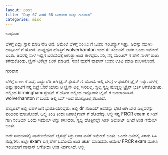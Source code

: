 ```yaml
---
layout: post
title: "Day 67 and 68 ಬುಧವಾರ ಮತ್ತು ಗುರವಾರ"
categories: misc
---
```

ಬುಧವಾರ

ಬೆಳಗ್ಗೆ ಎದ್ದು ಸ್ನಾನ ಮಾಡಿ ರೆಡಿ ಆದೆ. ಆಮೇಲೆ ಬೆಳಗ್ಗೆ ೧೦೩೦ ಗೆ ಒಂದು ಇಂಟರ್ವ್ಯೂ ಇತ್ತು. ಅದನ್ನು ಮುಗಿಸಿ ಹಾಸ್ಪಿಟಲ್ ಗೆ ಹೋದೆ. ಮಧ್ಯಹ್ನದ ಹೊತ್ತಿಗೆ wolverhamton ಇಂದ dr  ಸಂಜಯ್ ಅವರ ಒಂದು ಇಮೇಲ್ ಬಂತು. ಅದರಲ್ಲಿ ನಾಳೆ ಇಲ್ಲಿಗೆ ಬರುವುದಕ್ಕೆ ಆಗುತ್ತಾ ಅಂತ ಕೇಳಿದ್ದರು. ಸರಿ, ನನ್ನ ಮೆಂಟರ್ ಗೆ ಹೇಳಿ ನಾಳೆಗೆ ರಾಜಾ ತಗೆದುಕೊಂಡು, ಟ್ರೈನ್ ಟಿಕೆಟ್ಸ್ ಬುಕ್ ಮಾಡಿದೆ. ಸಂಜೆ ಮನೆಗೆ ವಾಪಾಸ್ ಬಂದು ಊಟ ಮಾಡಿ ಮಲಗಿಕೊಂಡೆ. 


ಗುರವಾರ

ಬೆಳಗ್ಗೆ ೩.೪೫ ಗೆ ಎದ್ದೆ. ಎದ್ದು ರೆಡಿ ಆಗಿ ಟ್ರೈನ್ ಸ್ಟೇಷನ್ ಗೆ ಹೋದೆ. ಅಲ್ಲಿ ಬೆಳಗ್ಗೆ ೪ ಘಂಟೆಗೆ ಟ್ರೈನ್ ಇತ್ತು. ಬೆಳಗ್ಗೆ ಅಷ್ಟು ಘಂಟೆಗೆ ನನ್ನ ಬಿಟ್ರೆ ಬೇರೆ ಯಾರು ಆ ಟ್ರೈನ್ ಅಲ್ಲಿ ಇರಲಿಲ್ಲ. ಸ್ವಲ್ಪ ಸ್ವಲ್ಪ ಹೊತ್ತಲ್ಲಿ ಟ್ರೈನ್ ಭರ್ತಿ ಆಗತೊಡಗಿತು. 
ಅಲ್ಲಿಂದ birmingham ಸ್ಟೇಷನ್ ಗೆ ಹೋಗಿ ಅಲ್ಲಿಂದ ಇನ್ನೊಂದು ಟ್ರೈನ್ ಗೆ ಬದಲಾಯಿಸಿದೆ. wolverhamton ಗೆ ಬಂದು ಅಲ್ಲಿ ಬಸ್ ಇಂದ ಹೋಸ್ಪಿಟಲ್ಗೆ ತಲುಪಿದೆ. 

ಹಾಸ್ಪಿಟಲ್ ಅಲ್ಲಿ ಬಹಳ ಜನ ಭಾರತೀಯರಿದ್ದರು. ಅಲ್ಲಿ dr  ಸಂಜಯ್ ಅವರನ್ನು ಭೇಟಿ ಆಗಿ ಬೇರೆ ಎಲ್ಲವರನ್ನು ಪರಿಚಯ ಮಾಡಿಕೊಂಡೆ. ಅಲ್ಲಿ ತಿಂಡಿ ತಿಂದು ಡಿಪಾರ್ಟ್ಮೆಂಟ್ ಗೆ ಹೋದೆವು. ಅಲ್ಲಿ ನನ್ನ FRCR exam ನ ಸೀಟ್ ಗಾಗಿ ಸಂಜಯ್ ಒಂದು ಇಮೇಲ್ ಅನ್ನು ಕಳಿಸಿದರು. ಸ್ವಲ್ಪ ಹೊತ್ತಿನಲ್ಲೇ ಸೀಟ್ ಅಲೋಟ್ ಆಗಿದೆ ಅಂತ ಇಮೇಲ್ ಬಂತು. 

ಅದೇ ಸಮಯದಲ್ಲಿ ನಾರ್ವೇಜಿಯನ್ ಲೈಸೆನ್ಸ್ ಸಿಕ್ತು ಅಂತ ನನಗೆ ಇಮೇಲ್ ಬಂತು. ಒಂದೇ ದಿನದಲ್ಲಿ ಎರಡು ಸಿಹಿ ಸುದ್ದಿಗಳು. ಅಲ್ಲೇ exam ಬಗ್ಗೆ ಹೇಗೆ ಓದೋದು ಅಂತ ಚರ್ಚೆ ಮಾಡಿದೆವು. ಆಮೇಲೆ FRCR exam ಮುಗಿಸಿ ಇಂಡಿಯಾಗೆ ವಾಪಾಸ್ ಆಗೋದು ಅಂತ ನಿರ್ಧರಿಸಿದೆ. 
ಅಲ್ಲಿ 
